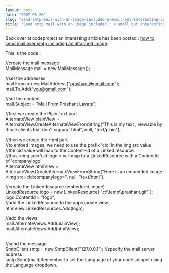 ```yaml
---
layout: post
date: "2007-06-20"
slug: "send-smtp-mail-with-an-image-included-a-small-but-interesting-code-fragment"
title: 'Send smtp mail with an image included : a small but interesting code fragment'
---
```


<p>
Back over at codeproject an interesting article has been posted : <a href="https://www.codeproject.com/useritems/Seding_Mail.asp">how to send mail over smtp including an attached image</a>.
</p>
<p>
This is the code :
</p>
<p>
//create the mail message<br />
MailMessage mail = new MailMessage();
</p>
<p>
//set the addresses<br />
mail.From = new MailAddress(&quot;<a href="mailto:prashant@gmail.com">prashant@gmail.com</a>&quot;);<br />
mail.To.Add(&quot;<a href="mailto:you@gmail.com">you@gmail.com</a>&quot;);
</p>
<p>
//set the content<br />
mail.Subject = &quot;Mail From Prashant Lavate&quot;;
</p>
<p>
//first we create the Plain Text part<br />
AlternateView plainView = AlternateView.CreateAlternateViewFromString(&quot;This is my text , viewable by those clients that don&#39;t support html&quot;, null, &quot;text/plain&quot;);
</p>
<p>
//then we create the Html part<br />
//to embed images, we need to use the prefix &#39;cid&#39; in the img src value<br />
//the cid value will map to the Content-Id of a Linked resource.<br />
//thus &lt;img src=&#39;cid:logo&#39;&gt; will map to a LinkedResource with a ContentId of &#39;companylogo&#39;<br />
AlternateView htmlView = AlternateView.CreateAlternateViewFromString(&quot;Here is an embedded image.&lt;img src=cid:companylogo&gt;&quot;, null, &quot;text/html&quot;);
</p>
<p>
//create the LinkedResource (embedded image)<br />
LinkedResource logo = new LinkedResource( &quot;c:\\temp\\prashant.gif&quot; );<br />
logo.ContentId = &quot;logo&quot;;<br />
//add the LinkedResource to the appropriate view<br />
htmlView.LinkedResources.Add(logo);
</p>
<p>
//add the views<br />
mail.AlternateViews.Add(plainView);<br />
mail.AlternateViews.Add(htmlView);
</p>
<p>
<br />
//send the message<br />
SmtpClient smtp = new SmtpClient(&quot;127.0.0.1&quot;); //specify the mail server address<br />
smtp.Send(mail);Remember to set the Language of your code snippet using the Language dropdown.
</p>
